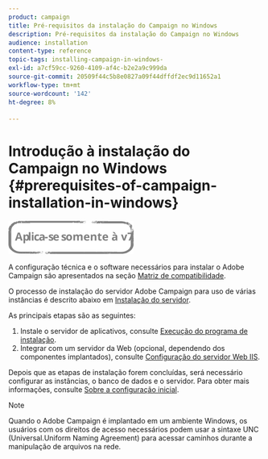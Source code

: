 ```yaml
---
product: campaign
title: Pré-requisitos da instalação do Campaign no Windows
description: Pré-requisitos da instalação do Campaign no Windows
audience: installation
content-type: reference
topic-tags: installing-campaign-in-windows-
exl-id: a7cf59cc-9260-4109-af4c-b2e2a9c999da
source-git-commit: 20509f44c5b8e0827a09f44dffdf2ec9d11652a1
workflow-type: tm+mt
source-wordcount: '142'
ht-degree: 8%

---
```


# Introdução à instalação do Campaign no Windows {#prerequisites-of-campaign-installation-in-windows}

![](../../assets/v7-only.svg)

A configuração técnica e o software necessários para instalar o Adobe Campaign são apresentados na seção [Matriz de compatibilidade](../../rn/using/compatibility-matrix.md).

O processo de instalação do servidor Adobe Campaign para uso de várias instâncias é descrito abaixo em [Instalação do servidor](../../installation/using/installing-the-server.md).

As principais etapas são as seguintes:

1. Instale o servidor de aplicativos, consulte [Execução do programa de instalação](../../installation/using/installing-the-server.md#executing-the-installation-program).
1. Integrar com um servidor da Web (opcional, dependendo dos componentes implantados), consulte [Configuração do servidor Web IIS](../../installation/using/integration-into-a-web-server-for-windows.md#configuring-the-iis-web-server).

Depois que as etapas de instalação forem concluídas, será necessário configurar as instâncias, o banco de dados e o servidor. Para obter mais informações, consulte [Sobre a configuração inicial](../../installation/using/about-initial-configuration.md).

>[!NOTE]
>
>Quando o Adobe Campaign é implantado em um ambiente Windows, os usuários com os direitos de acesso necessários podem usar a sintaxe UNC (Universal.Uniform Naming Agreement) para acessar caminhos durante a manipulação de arquivos na rede.
